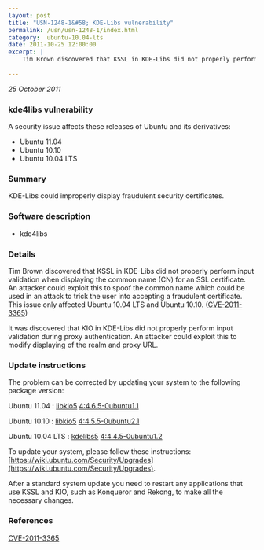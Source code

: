 ```yaml
---
layout: post
title: "USN-1248-1&#58; KDE-Libs vulnerability"
permalink: /usn/usn-1248-1/index.html
category:  ubuntu-10.04-lts
date: 2011-10-25 12:00:00
excerpt: |
    Tim Brown discovered that KSSL in KDE-Libs did not properly perform input validation when displaying the common name (CN) for an SSL certificate. An attacker could exploit this to spoof the common name which could be used in an attack to trick the user into accepting a fraudulent certificate. This issue only affected Ubuntu 10.04 LTS and Ubuntu 10.10. ([CVE-2011-3365](http://people.ubuntu.com/~ubuntu-security/cve/CVE-2011-3365))
    
--- 
```

 
 

*25 October 2011*

### kde4libs vulnerability

A security issue affects these releases of Ubuntu and its derivatives:

* Ubuntu 11.04
* Ubuntu 10.10
* Ubuntu 10.04 LTS

### Summary

KDE-Libs could improperly display fraudulent security certificates. 

### Software description

* kde4libs 

### Details

Tim Brown discovered that KSSL in KDE-Libs did not properly perform input validation when displaying the common name (CN) for an SSL certificate. An attacker could exploit this to spoof the common name which could be used in an attack to trick the user into accepting a fraudulent certificate. This issue only affected Ubuntu 10.04 LTS and Ubuntu 10.10. ([CVE-2011-3365](http://people.ubuntu.com/~ubuntu-security/cve/CVE-2011-3365))

It was discovered that KIO in KDE-Libs did not properly perform input validation during proxy authentication. An attacker could exploit this to modify displaying of the realm and proxy URL. 

### Update instructions

The problem can be corrected by updating your system to the following package version:

Ubuntu 11.04
 : [libkio5](https://launchpad.net/ubuntu/+source/kde4libs) <span> [4:4.6.5-0ubuntu1.1](https://launchpad.net/ubuntu/+source/kde4libs/4:4.6.5-0ubuntu1.1) </span> 

Ubuntu 10.10
 : [libkio5](https://launchpad.net/ubuntu/+source/kde4libs) <span> [4:4.5.5-0ubuntu2.1](https://launchpad.net/ubuntu/+source/kde4libs/4:4.5.5-0ubuntu2.1) </span> 

Ubuntu 10.04 LTS
 : [kdelibs5](https://launchpad.net/ubuntu/+source/kde4libs) <span> [4:4.4.5-0ubuntu1.2](https://launchpad.net/ubuntu/+source/kde4libs/4:4.4.5-0ubuntu1.2) </span> 

To update your system, please follow these instructions: [https://wiki.ubuntu.com/Security/Upgrades](https://wiki.ubuntu.com/Security/Upgrades).

After a standard system update you need to restart any applications that use KSSL and KIO, such as Konqueror and Rekong, to make all the necessary changes. 

### References

 
 [CVE-2011-3365](http://people.ubuntu.com/~ubuntu-security/cve/CVE-2011-3365)
 


